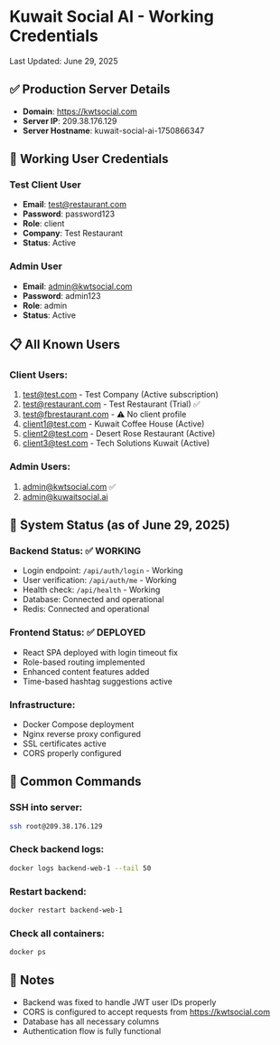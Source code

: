 # Kuwait Social AI - Working Credentials

Last Updated: June 29, 2025

## ✅ Production Server Details

- **Domain**: https://kwtsocial.com
- **Server IP**: 209.38.176.129
- **Server Hostname**: kuwait-social-ai-1750866347

## 🔐 Working User Credentials

### Test Client User
- **Email**: test@restaurant.com
- **Password**: password123
- **Role**: client
- **Company**: Test Restaurant
- **Status**: Active

### Admin User
- **Email**: admin@kwtsocial.com
- **Password**: admin123
- **Role**: admin
- **Status**: Active

## 📋 All Known Users

### Client Users:
1. test@test.com - Test Company (Active subscription)
2. test@restaurant.com - Test Restaurant (Trial) ✅
3. test@fbrestaurant.com - ⚠️ No client profile
4. client1@test.com - Kuwait Coffee House (Active)
5. client2@test.com - Desert Rose Restaurant (Active)
6. client3@test.com - Tech Solutions Kuwait (Active)

### Admin Users:
1. admin@kwtsocial.com ✅
2. admin@kuwaitsocial.ai

## 🚀 System Status (as of June 29, 2025)

### Backend Status: ✅ WORKING
- Login endpoint: `/api/auth/login` - Working
- User verification: `/api/auth/me` - Working
- Health check: `/api/health` - Working
- Database: Connected and operational
- Redis: Connected and operational

### Frontend Status: ✅ DEPLOYED
- React SPA deployed with login timeout fix
- Role-based routing implemented
- Enhanced content features added
- Time-based hashtag suggestions active

### Infrastructure:
- Docker Compose deployment
- Nginx reverse proxy configured
- SSL certificates active
- CORS properly configured

## 🔧 Common Commands

### SSH into server:
```bash
ssh root@209.38.176.129
```

### Check backend logs:
```bash
docker logs backend-web-1 --tail 50
```

### Restart backend:
```bash
docker restart backend-web-1
```

### Check all containers:
```bash
docker ps
```

## 📝 Notes

- Backend was fixed to handle JWT user IDs properly
- CORS is configured to accept requests from https://kwtsocial.com
- Database has all necessary columns
- Authentication flow is fully functional